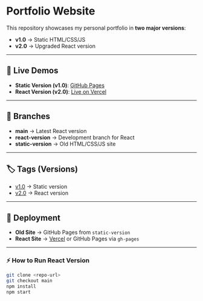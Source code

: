 <!-- @format -->

# Portfolio Website

This repository showcases my personal portfolio in **two major versions**:

- **v1.0** → Static HTML/CSS/JS
- **v2.0** → Upgraded React version

---

## 🔗 Live Demos

- **Static Version (v1.0)**: [GitHub Pages](https://your-username.github.io/portfolio-website)
- **React Version (v2.0)**: [Live on Vercel](https://your-react-site.vercel.app)

---

## 📂 Branches

- **main** → Latest React version
- **react-version** → Development branch for React
- **static-version** → Old HTML/CSS/JS site

---

## 🏷️ Tags (Versions)

- [v1.0](https://github.com/your-username/portfolio-website/releases/tag/v1.0) → Static version
- [v2.0](https://github.com/your-username/portfolio-website/releases/tag/v2.0) → React version

---

## 🚀 Deployment

- **Old Site** → GitHub Pages from `static-version`
- **React Site** → [Vercel](https://vercel.com) or GitHub Pages via `gh-pages`

---

### ⚡ How to Run React Version

```bash
git clone <repo-url>
git checkout main
npm install
npm start
```
